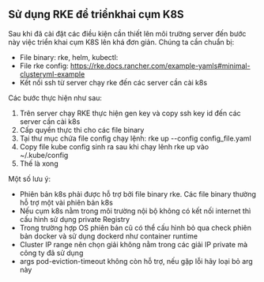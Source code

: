 ## Sử dụng RKE để triểnkhai cụm K8S
Sau khi đã cài đặt các điều kiện cần thiết lên môi trường server đến bước này việc triển khai cụm K8S lên khá đơn giản.
Chúng ta cần chuẩn bị:
 * File binary: rke, helm, kubectl:
 * File rke config: https://rke.docs.rancher.com/example-yamls#minimal-clusteryml-example
 * Kết nối ssh từ server chạy rke đến các server cần cài k8s

Các bước thực hiện như sau:
1. Trên server chạy RKE thực hiện gen key và copy ssh key id đến các server cần cài k8s
2. Cấp quyền thực thi cho các file binary
3. Tại thư mục chứa file config chạy lệnh: rke up --config config_file.yaml
4. Copy file kube config sinh ra sau khi chạy lênh rke up vào ~/.kube/config
5. Thế là xong

Một số lưu ý:
- Phiên bản k8s phải được hỗ trợ bởi file binary rke. Các file binary thường hỗ trợ một vài phiên bản k8s
- Nếu cụm k8s nằm trong môi trường nội bộ không có kết nối internet thì cấu hình sử dụng private Registry
- Trong trường hợp OS phiên bản cũ có thể cấu hình bỏ qua check phiên bản docker và sử dụng dockerd như container runtime
- Cluster IP range nên chọn giải không nằm trong các giải IP private mà công ty đã sử dụng
- args pod-eviction-timeout không còn hỗ trợ, nếu gặp lỗi hãy loại bỏ arg này